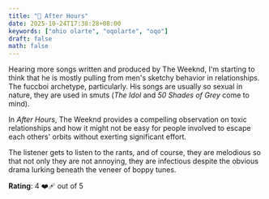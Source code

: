 ```yaml
---
title: "💽 After Hours"
date: 2025-10-24T17:38:28+08:00
keywords: ["ohio olarte", "oqolarte", "oqo"]
draft: false
math: false
---
```


Hearing more songs written and produced
by The Weeknd, I'm starting to think that he is mostly pulling from men's
sketchy behavior in relationships. The fuccboi archetype, particularly.
His songs are usually so sexual in nature, they are used in
smuts (*The Idol* and *50 Shades of Grey* come to mind).

In *After Hours*, The Weeknd provides a compelling observation on toxic
relationships and how it might not be easy for people involved to escape
each others' orbits without exerting significant effort.

The listener gets to listen to the rants, and of course, they are
melodious so that not only they are not annoying, they are infectious
despite the obvious drama lurking beneath the veneer of boppy tunes.

**Rating**: 4 ❤️‍🩹 out of 5
